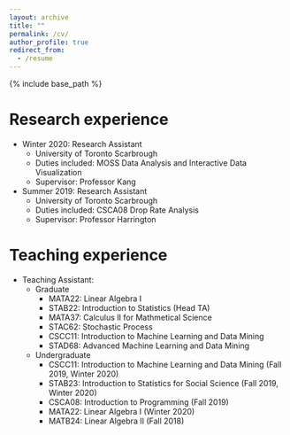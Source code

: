 ```yaml
---
layout: archive
title: ""
permalink: /cv/
author_profile: true
redirect_from:
  - /resume
---
```


{% include base_path %}



Research experience
======
* Winter 2020: Research Assistant
  * University of Toronto Scarbrough
  * Duties included: MOSS Data Analysis and Interactive Data Visualization
  * Supervisor: Professor Kang
* Summer 2019: Research Assistant
  * University of Toronto Scarbrough
  * Duties included: CSCA08 Drop Rate Analysis
  * Supervisor: Professor Harrington

Teaching experience
======
* Teaching Assistant:
  * Graduate
    * MATA22: Linear Algebra I
    * STAB22: Introduction to Statistics (Head TA)
    * MATA37: Calculus II for Mathmetical Science
    * STAC62: Stochastic Process
    * CSCC11: Introduction to Machine Learning and Data Mining
    * STAD68: Advanced Machine Learning and Data Mining
  * Undergraduate
    * CSCC11: Introduction to Machine Learning and Data Mining (Fall 2019, Winter 2020)
    * STAB23: Introduction to Statistics for Social Science (Fall 2019, Winter 2020)
    * CSCA08: Introduction to Programming (Fall 2019)
    * MATA22: Linear Algebra I (Winter 2020)
    * MATB24: Linear Algebra II (Fall 2018)
